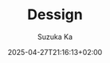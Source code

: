 ---
title: 'Dessign'
# Description shown on the album page. Rendered as markdown to enable adding links and some formatting.
description: (Galery description)
date: '2025-04-27T21:16:13+02:00' # Used for sorting (newest first)
author: Suzuka Ka
draft: false
# categories: ["gamedev", "art"]

## INFO Menus https://gohugo.io/content-management/menus/
# menus:
#     main:
#         name: Name in the menu
#         weight: 10
#     footer:

## params:
# GALLERY DISPLAY SETTINGS
# private: true # If true, this gallery does won't show in lists, RSS, sitemaps, etc. On list pages, use cascade to hide descendants.
# featured: true # If true the gallery will be featured in home with a BIG picture (even if private).
# featured_gallery: true # If true, the gallery will be featured in the home page (with an smaller size) (even if private).
# featured_image: images/this is a random name.jpg # Name of the image file used for the album thumbnail. If NOT set, the first image which contains "feature" in its filename is used, otherwise the first image in the album.
# featured_image_hover: images/this is a random name.jpg # Image that displays when hovering the album. If NOT set, the first image which contains "hover" in its filename will be used.
# hover_color: rgba(255, 94, 0, 0.57) # Hover for the bloom color (in dark theme) when hovering a gallery. If not set, gets the most predominant color in the hover image.

# APPEARANCE SETTINGS
# theme: light # Forces a theme for the gallery (possible values: dark/light). Defaults to defaultTheme from configuration.
transparent_bg_for_gifs: true # if true, the background of the .gif's will be transparent
transparent_bg_for_pngs: true # if true, the background of the .png's will be transparent
# show_text_on_top: true # if true, shows the markdown text on top of the gallery. If false or NOT set, shows the markdown at the bottom
# content_centered: true # if true, the markdown content (text) of a gallery will be centered (only recommende if you plan to add very few text)

# SORTING SETTINGS
# weight: 1 # can be used to adjust sort order.
# sort_by: Params.weight # property used for sorting IMAGES in the album. Default is Name (filename), but can also be Date. Or Params.weight, Params.src
# sort_order: desc # sort order. Default is asc. (asc/desc)

# DEBUG OPTIONS
print_debug_resource_date: true # If true, shows a 'date' field in the debug
print_debug_resource_weight: true # If true, shows a 'weight' field in the debug

# resources:
#   - src: images/cat-1.jpg # NOTE don't forget the relative route! (If the image is inside 'images/' add it!)
#     title: Brown tabby cat on white stairs
#     params:
#       cover: true
#       date: 2024-02-18T13:04:30+0100
#       weight: 20
---